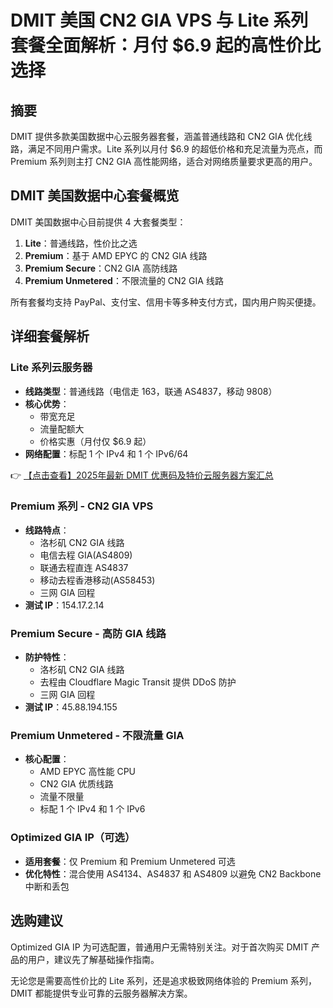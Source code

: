 # DMIT 美国 CN2 GIA VPS 与 Lite 系列套餐全面解析：月付 $6.9 起的高性价比选择

## 摘要
DMIT 提供多款美国数据中心云服务器套餐，涵盖普通线路和 CN2 GIA 优化线路，满足不同用户需求。Lite 系列以月付 $6.9 的超低价格和充足流量为亮点，而 Premium 系列则主打 CN2 GIA 高性能网络，适合对网络质量要求更高的用户。

## DMIT 美国数据中心套餐概览
DMIT 美国数据中心目前提供 4 大套餐类型：

1. **Lite**：普通线路，性价比之选
2. **Premium**：基于 AMD EPYC 的 CN2 GIA 线路
3. **Premium Secure**：CN2 GIA 高防线路
4. **Premium Unmetered**：不限流量的 CN2 GIA 线路

所有套餐均支持 PayPal、支付宝、信用卡等多种支付方式，国内用户购买便捷。

## 详细套餐解析

### Lite 系列云服务器
- **线路类型**：普通线路（电信走 163，联通 AS4837，移动 9808）
- **核心优势**：
  - 带宽充足
  - 流量配额大
  - 价格实惠（月付仅 $6.9 起）
- **网络配置**：标配 1 个 IPv4 和 1 个 IPv6/64

👉 [【点击查看】2025年最新 DMIT 优惠码及特价云服务器方案汇总](https://bit.ly/dmit_coupon)

### Premium 系列 - CN2 GIA VPS
- **线路特点**：
  - 洛杉矶 CN2 GIA 线路
  - 电信去程 GIA(AS4809)
  - 联通去程直连 AS4837
  - 移动去程香港移动(AS58453)
  - 三网 GIA 回程
- **测试 IP**：154.17.2.14

### Premium Secure - 高防 GIA 线路
- **防护特性**：
  - 洛杉矶 CN2 GIA 线路
  - 去程由 Cloudflare Magic Transit 提供 DDoS 防护
  - 三网 GIA 回程
- **测试 IP**：45.88.194.155

### Premium Unmetered - 不限流量 GIA
- **核心配置**：
  - AMD EPYC 高性能 CPU
  - CN2 GIA 优质线路
  - 流量不限量
  - 标配 1 个 IPv4 和 1 个 IPv6

### Optimized GIA IP（可选）
- **适用套餐**：仅 Premium 和 Premium Unmetered 可选
- **优化特性**：混合使用 AS4134、AS4837 和 AS4809 以避免 CN2 Backbone 中断和丢包

## 选购建议
Optimized GIA IP 为可选配置，普通用户无需特别关注。对于首次购买 DMIT 产品的用户，建议先了解基础操作指南。

无论您是需要高性价比的 Lite 系列，还是追求极致网络体验的 Premium 系列，DMIT 都能提供专业可靠的云服务器解决方案。